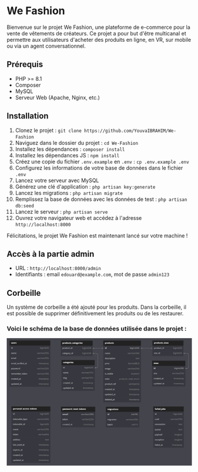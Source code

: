 # We Fashion

Bienvenue sur le projet We Fashion, une plateforme de e-commerce pour la vente de vêtements de créateurs. Ce projet a pour but d'être multicanal et permettre aux utilisateurs d'acheter des produits en ligne, en VR, sur mobile ou via un agent conversationnel.

## Prérequis
- PHP >= 8.1
- Composer
- MySQL
- Serveur Web (Apache, Nginx, etc.)

## Installation
1. Clonez le projet : `git clone https://github.com/YouvaIBRAHIM/We-Fashion`
2. Naviguez dans le dossier du projet : `cd We-Fashion`
3. Installez les dépendances : `composer install`
4. Installez les dépendances JS : `npm install`
5. Créez une copie du fichier `.env.example` en `.env` : `cp .env.example .env`
6. Configurez les informations de votre base de données dans le fichier `.env`
7. Lancez votre serveur avec MySQL
8. Générez une clé d'application : `php artisan key:generate`
9. Lancez les migrations : `php artisan migrate`
10. Remplissez la base de données avec les données de test : `php artisan db:seed`
11. Lancez le serveur : `php artisan serve`
12. Ouvrez votre navigateur web et accédez à l'adresse `http://localhost:8000`


Félicitations, le projet We Fashion est maintenant lancé sur votre machine !

## Accès à la partie admin
- URL : `http://localhost:8000/admin`
- Identifiants : email `edouard@example.com`, mot de passe `admin123`

## Corbeille
Un système de corbeille a été ajouté pour les produits. Dans la corbeille, il est possible de supprimer définitivement les produits ou de les restaurer.

### Voici le schéma de la base de données utilisée dans le projet :

![Diagramme de la base de données](/images/wefashion_db_diagram.jpeg)